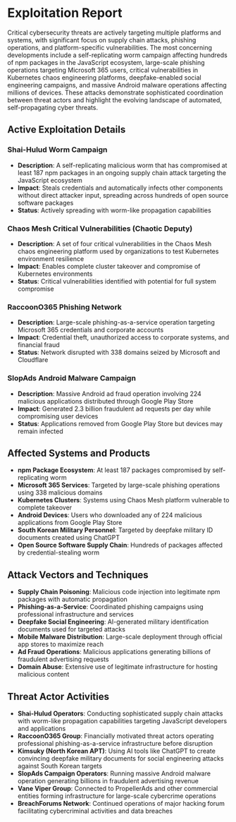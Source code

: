 # Exploitation Report

Critical cybersecurity threats are actively targeting multiple platforms and systems, with significant focus on supply chain attacks, phishing operations, and platform-specific vulnerabilities. The most concerning developments include a self-replicating worm campaign affecting hundreds of npm packages in the JavaScript ecosystem, large-scale phishing operations targeting Microsoft 365 users, critical vulnerabilities in Kubernetes chaos engineering platforms, deepfake-enabled social engineering campaigns, and massive Android malware operations affecting millions of devices. These attacks demonstrate sophisticated coordination between threat actors and highlight the evolving landscape of automated, self-propagating cyber threats.

## Active Exploitation Details

### Shai-Hulud Worm Campaign
- **Description**: A self-replicating malicious worm that has compromised at least 187 npm packages in an ongoing supply chain attack targeting the JavaScript ecosystem
- **Impact**: Steals credentials and automatically infects other components without direct attacker input, spreading across hundreds of open source software packages
- **Status**: Actively spreading with worm-like propagation capabilities

### Chaos Mesh Critical Vulnerabilities (Chaotic Deputy)
- **Description**: A set of four critical vulnerabilities in the Chaos Mesh chaos engineering platform used by organizations to test Kubernetes environment resilience
- **Impact**: Enables complete cluster takeover and compromise of Kubernetes environments
- **Status**: Critical vulnerabilities identified with potential for full system compromise

### RaccoonO365 Phishing Network
- **Description**: Large-scale phishing-as-a-service operation targeting Microsoft 365 credentials and corporate accounts
- **Impact**: Credential theft, unauthorized access to corporate systems, and financial fraud
- **Status**: Network disrupted with 338 domains seized by Microsoft and Cloudflare

### SlopAds Android Malware Campaign
- **Description**: Massive Android ad fraud operation involving 224 malicious applications distributed through Google Play Store
- **Impact**: Generated 2.3 billion fraudulent ad requests per day while compromising user devices
- **Status**: Applications removed from Google Play Store but devices may remain infected

## Affected Systems and Products

- **npm Package Ecosystem**: At least 187 packages compromised by self-replicating worm
- **Microsoft 365 Services**: Targeted by large-scale phishing operations using 338 malicious domains
- **Kubernetes Clusters**: Systems using Chaos Mesh platform vulnerable to complete takeover
- **Android Devices**: Users who downloaded any of 224 malicious applications from Google Play Store
- **South Korean Military Personnel**: Targeted by deepfake military ID documents created using ChatGPT
- **Open Source Software Supply Chain**: Hundreds of packages affected by credential-stealing worm

## Attack Vectors and Techniques

- **Supply Chain Poisoning**: Malicious code injection into legitimate npm packages with automatic propagation
- **Phishing-as-a-Service**: Coordinated phishing campaigns using professional infrastructure and services
- **Deepfake Social Engineering**: AI-generated military identification documents used for targeted attacks
- **Mobile Malware Distribution**: Large-scale deployment through official app stores to maximize reach
- **Ad Fraud Operations**: Malicious applications generating billions of fraudulent advertising requests
- **Domain Abuse**: Extensive use of legitimate infrastructure for hosting malicious content

## Threat Actor Activities

- **Shai-Hulud Operators**: Conducting sophisticated supply chain attacks with worm-like propagation capabilities targeting JavaScript developers and applications
- **RaccoonO365 Group**: Financially motivated threat actors operating professional phishing-as-a-service infrastructure before disruption
- **Kimsuky (North Korean APT)**: Using AI tools like ChatGPT to create convincing deepfake military documents for social engineering attacks against South Korean targets
- **SlopAds Campaign Operators**: Running massive Android malware operation generating billions in fraudulent advertising revenue
- **Vane Viper Group**: Connected to PropellerAds and other commercial entities forming infrastructure for large-scale cybercrime operations
- **BreachForums Network**: Continued operations of major hacking forum facilitating cybercriminal activities and data breaches